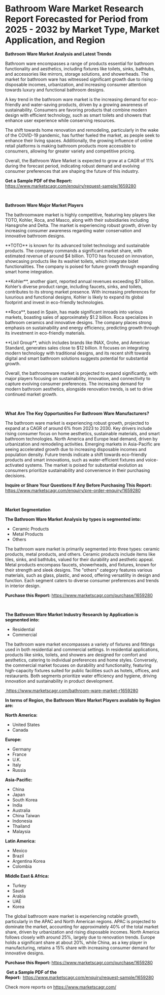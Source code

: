 <p><h1>Bathroom Ware Market Research Report Forecasted for Period from 2025 -  2032 by Market Type, Market Application, and Region</h1></p><p><strong>Bathroom Ware Market Analysis and Latest Trends</strong></p>
<p><p>Bathroom ware encompasses a range of products essential for bathroom functionality and aesthetics, including fixtures like toilets, sinks, bathtubs, and accessories like mirrors, storage solutions, and showerheads. The market for bathroom ware has witnessed significant growth due to rising disposable incomes, urbanization, and increasing consumer attention towards luxury and functional bathroom designs.</p><p>A key trend in the bathroom ware market is the increasing demand for eco-friendly and water-saving products, driven by a growing awareness of sustainability. Consumers are favoring products that combine modern design with efficient technology, such as smart toilets and showers that enhance user experience while conserving resources. </p><p>The shift towards home renovation and remodeling, particularly in the wake of the COVID-19 pandemic, has further fueled the market, as people seek to enhance their living spaces. Additionally, the growing influence of online retail platforms is making bathroom products more accessible to consumers, allowing for greater variety and competitive pricing. </p><p>Overall, the Bathroom Ware Market is expected to grow at a CAGR of 11% during the forecast period, indicating robust demand and evolving consumer preferences that are shaping the future of this industry.</p></p>
<p><strong>Get a Sample PDF of the Report:&nbsp;</strong> <a href="https://www.marketscagr.com/enquiry/request-sample/1659280?utm_campaign=3137&utm_medium=2&utm_source=Github&utm_content=ia&utm_term=04042025&utm_id=bathroom-ware">https://www.marketscagr.com/enquiry/request-sample/1659280</a></p>
<p>&nbsp;</p>
<p><strong>Bathroom Ware Major Market Players</strong></p>
<p><p>The bathroomware market is highly competitive, featuring key players like TOTO, Kohler, Roca, and Masco, along with their subsidiaries including Hansgrohe and Delta. The market is experiencing robust growth, driven by increasing consumer awareness regarding water conservation and innovative bathroom designs.</p><p>**TOTO** is known for its advanced toilet technology and sustainable products. The company commands a significant market share, with estimated revenue of around $4 billion. TOTO has focused on innovation, showcasing products like its washlet toilets, which integrate bidet functionalities. The company is poised for future growth through expanding smart home integration.</p><p>**Kohler**, another giant, reported annual revenues exceeding $7 billion. Kohler’s diverse product range, including faucets, sinks, and toilets, contributes to its strong market presence. With increasing preferences for luxurious and functional designs, Kohler is likely to expand its global footprint and invest in eco-friendly technologies.</p><p>**Roca**, based in Spain, has made significant inroads into various markets, boasting sales of approximately $1.2 billion. Roca specializes in bathroom ceramics and innovative designs. The company places strong emphasis on sustainability and energy efficiency, predicting growth through its investment in eco-friendly materials.</p><p>**Lixil Group**, which includes brands like INAX, Grohe, and American Standard, generates sales close to $12 billion. It focuses on integrating modern technology with traditional designs, and its recent shift towards digital and smart bathroom solutions suggests potential for substantial growth.</p><p>Overall, the bathroomware market is projected to expand significantly, with major players focusing on sustainability, innovation, and connectivity to capture evolving consumer preferences. The increasing demand for modern bathroom aesthetics, alongside renovation trends, is set to drive continued market growth.</p></p>
<p>&nbsp;</p>
<p><strong>What Are The Key Opportunities For Bathroom Ware Manufacturers?</strong></p>
<p><p>The bathroom ware market is experiencing robust growth, projected to expand at a CAGR of around 6% from 2023 to 2030. Key drivers include rising consumer focus on home aesthetics, sustainable materials, and smart bathroom technologies. North America and Europe lead demand, driven by urbanization and remodeling activities. Emerging markets in Asia-Pacific are seeing accelerated growth due to increasing disposable incomes and population density. Future trends indicate a shift towards eco-friendly products and smart innovations, such as water-efficient fixtures and voice-activated systems. The market is poised for substantial evolution as consumers prioritize sustainability and convenience in their purchasing decisions.</p></p>
<p><strong>Inquire or Share Your Questions If Any Before Purchasing This Report:</strong> <a href="https://www.marketscagr.com/enquiry/pre-order-enquiry/1659280?utm_campaign=3137&utm_medium=2&utm_source=Github&utm_content=ia&utm_term=04042025&utm_id=bathroom-ware">https://www.marketscagr.com/enquiry/pre-order-enquiry/1659280</a></p>
<p>&nbsp;</p>
<p><strong>Market Segmentation</strong></p>
<p><strong>The Bathroom Ware Market Analysis by types is segmented into:</strong></p>
<p><ul><li>Ceramic Products</li><li>Metal Products</li><li>Others</li></ul></p>
<p><p>The bathroom ware market is primarily segmented into three types: ceramic products, metal products, and others. Ceramic products include items like tiles, sinks, and bathtubs, valued for their durability and aesthetic appeal. Metal products encompass faucets, showerheads, and fixtures, known for their strength and sleek designs. The "others" category features various materials, such as glass, plastic, and wood, offering versatility in design and function. Each segment caters to diverse consumer preferences and trends in interior design.</p></p>
<p><strong>Purchase this Report:&nbsp;</strong><a href="https://www.marketscagr.com/purchase/1659280?utm_campaign=3137&utm_medium=2&utm_source=Github&utm_content=ia&utm_term=04042025&utm_id=bathroom-ware">https://www.marketscagr.com/purchase/1659280</a></p>
<p>&nbsp;</p>
<p><strong>The Bathroom Ware Market Industry Research by Application is segmented into:</strong></p>
<p><ul><li>Residential</li><li>Commercial</li></ul></p>
<p><p>The bathroom ware market encompasses a variety of fixtures and fittings used in both residential and commercial settings. In residential applications, products like sinks, toilets, and showers are designed for comfort and aesthetics, catering to individual preferences and home styles. Conversely, the commercial market focuses on durability and functionality, featuring high-capacity fixtures suited for public facilities such as hotels, offices, and restaurants. Both segments prioritize water efficiency and hygiene, driving innovation and sustainability in product development.</p></p>
<p><a href="https://www.marketscagr.com/bathroom-ware-market-r1659280?utm_campaign=3137&utm_medium=2&utm_source=Github&utm_content=ia&utm_term=04042025&utm_id=bathroom-ware">&nbsp;https://www.marketscagr.com/bathroom-ware-market-r1659280</a></p>
<p><strong>In terms of Region, the Bathroom Ware Market Players available by Region are:</strong></p>
<p>
    <p> <strong> North America: </strong>
        <ul>
            <li>United States</li>
            <li>Canada</li>
        </ul>
        </p> 
    <p> <strong> Europe: </strong>
        <ul>
            <li>Germany</li>
            <li>France</li>
            <li>U.K.</li>
            <li>Italy</li>
            <li>Russia</li>
        </ul>
        </p> 
    <p> <strong> Asia-Pacific: </strong>
        <ul>
            <li>China</li>
            <li>Japan</li>
            <li>South Korea</li>
            <li>India</li>
            <li>Australia</li>
            <li>China Taiwan</li>
            <li>Indonesia</li>
            <li>Thailand</li>
            <li>Malaysia</li>
        </ul>
        </p> 
    <p> <strong> Latin America: </strong>
        <ul>
            <li>Mexico</li>
            <li>Brazil</li>
            <li>Argentina Korea</li>
            <li>Colombia</li>
        </ul>
        </p> 
    <p> <strong> Middle East & Africa: </strong>
        <ul>
            <li>Turkey</li>
            <li>Saudi</li>
            <li>Arabia</li>
            <li>UAE</li>
            <li>Korea</li>
        </ul>
    </p>
    </p>
<p><p>The global bathroom ware market is experiencing notable growth, particularly in the APAC and North American regions. APAC is projected to dominate the market, accounting for approximately 40% of the total market share, driven by urbanization and rising disposable incomes. North America follows closely with around 25%, largely due to renovation trends. Europe holds a significant share at about 20%, while China, as a key player in manufacturing, retains a 15% share with increasing consumer demand for innovative designs.</p></p>
<p><strong>Purchase this Report: </strong><a href="https://www.marketscagr.com/purchase/1659280?utm_campaign=3137&utm_medium=2&utm_source=Github&utm_content=ia&utm_term=04042025&utm_id=bathroom-ware">https://www.marketscagr.com/purchase/1659280</a></p>
<p>&nbsp;<strong>Get a Sample PDF of the Report:&nbsp;&nbsp;</strong><a href="https://www.marketscagr.com/enquiry/request-sample/1659280?utm_campaign=3137&utm_medium=2&utm_source=Github&utm_content=ia&utm_term=04042025&utm_id=bathroom-ware">https://www.marketscagr.com/enquiry/request-sample/1659280</a></p>
<p><strong></strong></p>
<p>Check more reports on <a href="https://www.marketscagr.com/?utm_campaign=3137&utm_medium=2&utm_source=Github&utm_content=ia&utm_term=04042025&utm_id=bathroom-ware">https://www.marketscagr.com/</a></p>